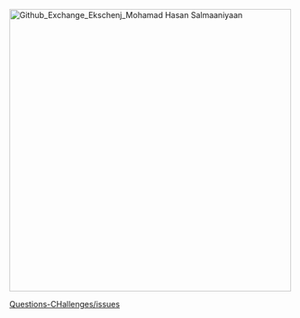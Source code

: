 <p>
  <a href='https://github.com/mohamadhasansalmaaniyaan72/Questions-CHallenges/issues'>
  <img width="500" alt="Github_Exchange_Ekschenj_Mohamad Hasan Salmaaniyaan" src="https://github.com/mohamadhasansalmaaniyaan72/Questions-CHallenges/releases/download/main/Questions-CHallenges.jpg" />
  </a>
</p>

<p>
  <a href='https://github.com/mohamadhasansalmaaniyaan72/Questions-CHallenges/issues'>
    Questions-CHallenges/issues
</p>

